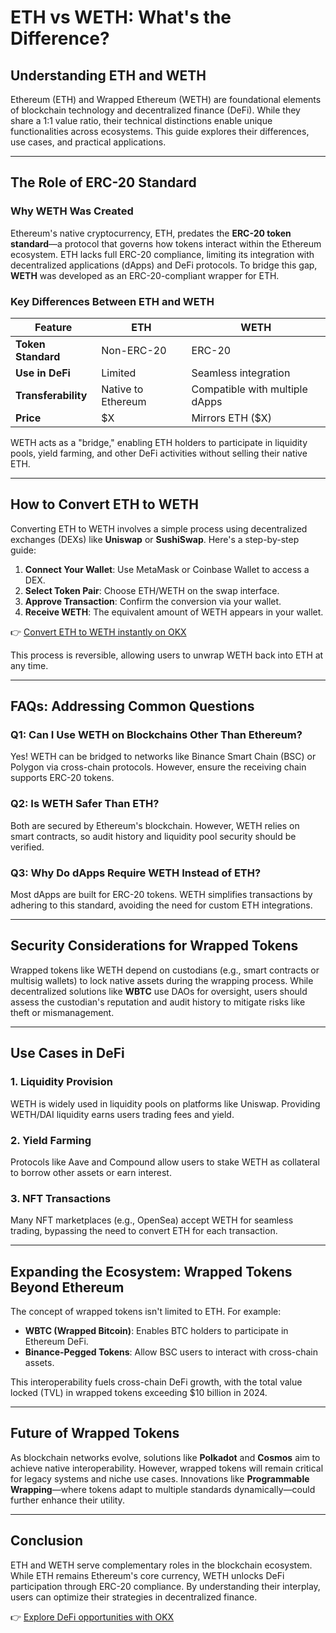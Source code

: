 # ETH vs WETH: What's the Difference?

## Understanding ETH and WETH

Ethereum (ETH) and Wrapped Ethereum (WETH) are foundational elements of blockchain technology and decentralized finance (DeFi). While they share a 1:1 value ratio, their technical distinctions enable unique functionalities across ecosystems. This guide explores their differences, use cases, and practical applications.

---

## The Role of ERC-20 Standard

### Why WETH Was Created
Ethereum's native cryptocurrency, ETH, predates the **ERC-20 token standard**—a protocol that governs how tokens interact within the Ethereum ecosystem. ETH lacks full ERC-20 compliance, limiting its integration with decentralized applications (dApps) and DeFi protocols. To bridge this gap, **WETH** was developed as an ERC-20-compliant wrapper for ETH.

### Key Differences Between ETH and WETH
| Feature                | ETH                          | WETH                          |
|------------------------|------------------------------|-------------------------------|
| **Token Standard**     | Non-ERC-20                   | ERC-20                        |
| **Use in DeFi**        | Limited                      | Seamless integration          |
| **Transferability**    | Native to Ethereum           | Compatible with multiple dApps|
| **Price**              | $X                           | Mirrors ETH ($X)              |

WETH acts as a "bridge," enabling ETH holders to participate in liquidity pools, yield farming, and other DeFi activities without selling their native ETH.

---

## How to Convert ETH to WETH

Converting ETH to WETH involves a simple process using decentralized exchanges (DEXs) like **Uniswap** or **SushiSwap**. Here's a step-by-step guide:

1. **Connect Your Wallet**: Use MetaMask or Coinbase Wallet to access a DEX.
2. **Select Token Pair**: Choose ETH/WETH on the swap interface.
3. **Approve Transaction**: Confirm the conversion via your wallet.
4. **Receive WETH**: The equivalent amount of WETH appears in your wallet.

👉 [Convert ETH to WETH instantly on OKX](https://bit.ly/okx-bonus)

This process is reversible, allowing users to unwrap WETH back into ETH at any time.

---

## FAQs: Addressing Common Questions

### Q1: Can I Use WETH on Blockchains Other Than Ethereum?
Yes! WETH can be bridged to networks like Binance Smart Chain (BSC) or Polygon via cross-chain protocols. However, ensure the receiving chain supports ERC-20 tokens.

### Q2: Is WETH Safer Than ETH?
Both are secured by Ethereum's blockchain. However, WETH relies on smart contracts, so audit history and liquidity pool security should be verified.

### Q3: Why Do dApps Require WETH Instead of ETH?
Most dApps are built for ERC-20 tokens. WETH simplifies transactions by adhering to this standard, avoiding the need for custom ETH integrations.

---

## Security Considerations for Wrapped Tokens

Wrapped tokens like WETH depend on custodians (e.g., smart contracts or multisig wallets) to lock native assets during the wrapping process. While decentralized solutions like **WBTC** use DAOs for oversight, users should assess the custodian's reputation and audit history to mitigate risks like theft or mismanagement.

---

## Use Cases in DeFi

### 1. **Liquidity Provision**
WETH is widely used in liquidity pools on platforms like Uniswap. Providing WETH/DAI liquidity earns users trading fees and yield.

### 2. **Yield Farming**
Protocols like Aave and Compound allow users to stake WETH as collateral to borrow other assets or earn interest.

### 3. **NFT Transactions**
Many NFT marketplaces (e.g., OpenSea) accept WETH for seamless trading, bypassing the need to convert ETH for each transaction.

---

## Expanding the Ecosystem: Wrapped Tokens Beyond Ethereum

The concept of wrapped tokens isn't limited to ETH. For example:
- **WBTC (Wrapped Bitcoin)**: Enables BTC holders to participate in Ethereum DeFi.
- **Binance-Pegged Tokens**: Allow BSC users to interact with cross-chain assets.

This interoperability fuels cross-chain DeFi growth, with the total value locked (TVL) in wrapped tokens exceeding $10 billion in 2024.

---

## Future of Wrapped Tokens

As blockchain networks evolve, solutions like **Polkadot** and **Cosmos** aim to achieve native interoperability. However, wrapped tokens will remain critical for legacy systems and niche use cases. Innovations like **Programmable Wrapping**—where tokens adapt to multiple standards dynamically—could further enhance their utility.

---

## Conclusion

ETH and WETH serve complementary roles in the blockchain ecosystem. While ETH remains Ethereum's core currency, WETH unlocks DeFi participation through ERC-20 compliance. By understanding their interplay, users can optimize their strategies in decentralized finance.

👉 [Explore DeFi opportunities with OKX](https://bit.ly/okx-bonus)